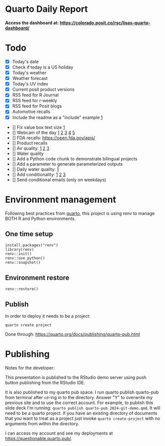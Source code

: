 # Quarto Daily Report

**Access the dashboard at: <https://colorado.posit.co/rsc/lisas-quarto-dashboard/>**

# Todo

- [x] Today's date
- [x] Check if today is a US holiday
- [x] Today's weather
- [x] Weather forecast
- [x] Today's UV index
- [x] Current posit product versions
- [x] RSS feed for R Journal
- [x] RSS feed for r-weekly 
- [x] RSS feed for Posit blogs 
- [x] Automotive recalls
- [x] Include the readme as a "include" example [1](https://quarto.org/docs/authoring/includes.html) 
- [] Fix value box text size [1](https://github.com/quarto-dev/quarto-cli/blob/823bcf97e698f955390df46b0ea163aa5d9a8587/src/resources/formats/dashboard/quarto-dashboard.scss#L640)
- [] Webcam of the day [1](https://allsky.gi.alaska.edu/) [2](https://seaice.alaska.edu/gi/observatories/barrow_webcam/) [3](https://explore.org/livecams/brown-bears/river-watch-brown-bear-salmon-cams) [4](https://explore.org/livecams/orcas/orcalab-base) [5](https://www.allaboutbirds.org/cams/#)
- [] FDA recalls: <https://open.fda.gov/apis/>
- [] Product recalls 
- [] Air quality: [1](https://aqs.epa.gov/aqsweb/documents/data_api.html) [2](https://developers.google.com/maps/documentation/air-quality/overview) [3](https://openaq.org/developers/platform-overview/)
- [] Water quality
- [] Add a Python code chunk to demonstrate bilingual projects 
- [] Add a parameter to generate parameterized outputs 
- [] Daily water quality: [1](https://waterdata.usgs.gov/blog/dataretrieval/#multi-agency-water-quality-data-from-the-water-quality-portal-wqp)
- [] Add conditionality: [1](https://github.com/quarto-dev/quarto-r/issues/137#issuecomment-1966765073) [2](https://github.com/rich-iannone/quarto-email/issues/9) [3](https://github.com/quarto-dev/quarto-r/issues/137)
- [] Send conditional emails (only on weekdays)


# Environment management 

Following best practices from [quarto](https://quarto.org/docs/projects/virtual-environments.html#using-renv), this project is using renv to manage BOTH R and Python environments. 

## One time setup

```
install.packages("renv")
library(renv)
renv::init()
renv::use_python()
renv::snapshot()
```

## Environment restore 

```
renv::restore()
```

## Publish

In order to deploy it needs to be a project: 
```
quarto create project 
```

Done through: <https://quarto.org/docs/publishing/quarto-pub.html> 

# Publishing

Notes for the developer:

This presentation is published to the RStudio demo server using push button publishing from the RStudio IDE.

It is also published to my quarto pub space. I run quarto publish quarto-pub from terminal after `cd`-ing in to the directory. Answer "Y" to overwrite my previous site and to use the correct account. For example, to publish this slide deck I'm running: `quarto publish quarto-pub 2024-git-demo.qmd`. It will need to be a quarto project. If you have an existing directory of documents that you want to treat as a project just invoke `quarto create-project` with no arguments from within the directory.

I can access my account and see my deployments at https://questionable.quarto.pub/.
